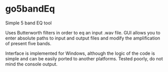 # go5bandEq
Simple 5 band EQ tool

Uses Butterworth filters in order to eq an input .wav file. 
GUI allows you to enter absolute paths to input and output files and modify the amplification of present five bands.

Interface is implemented for Windows, although the logic of the code is simple and can be easily ported to another platforms.
Tested poorly, do not mind the console output.
